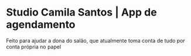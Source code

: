 # Studio Camila Santos | App de agendamento
Feito para ajudar a dona do salão, que atualmente toma conta de tudo por conta própria no papel